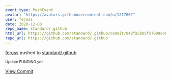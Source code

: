 ```yaml
---
event_type: PushEvent
avatar: "https://avatars.githubusercontent.com/u/121766?"
user: feross
date: 2020-12-08
repo_name: standard/.github
html_url: https://github.com/standard/.github/commit/042fa5b05fc7099c069377744851545c58a9e7f7
repo_url: https://github.com/standard/.github
---
```


<a href='https://github.com/feross' target='_blank'>feross</a> pushed to <a href='https://github.com/standard/.github' target='_blank'>standard/.github</a>

<small>Update FUNDING.yml</small>

<a href='https://github.com/standard/.github/commit/042fa5b05fc7099c069377744851545c58a9e7f7' target='_blank'>View Commit</a>